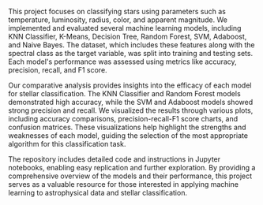 This project focuses on classifying stars using parameters such as temperature, luminosity, radius, color, and apparent magnitude. We implemented and evaluated several machine learning models, including KNN Classifier, K-Means, Decision Tree, Random Forest, SVM, Adaboost, and Naive Bayes. The dataset, which includes these features along with the spectral class as the target variable, was split into training and testing sets. Each model's performance was assessed using metrics like accuracy, precision, recall, and F1 score.

Our comparative analysis provides insights into the efficacy of each model for stellar classification. The KNN Classifier and Random Forest models demonstrated high accuracy, while the SVM and Adaboost models showed strong precision and recall. We visualized the results through various plots, including accuracy comparisons, precision-recall-F1 score charts, and confusion matrices. These visualizations help highlight the strengths and weaknesses of each model, guiding the selection of the most appropriate algorithm for this classification task.

The repository includes detailed code and instructions in Jupyter notebooks, enabling easy replication and further exploration. By providing a comprehensive overview of the models and their performance, this project serves as a valuable resource for those interested in applying machine learning to astrophysical data and stellar classification.
